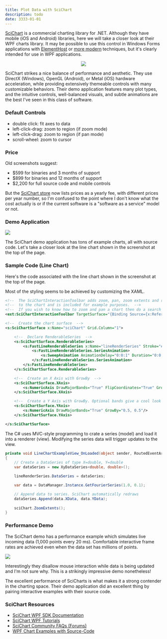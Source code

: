 ```yaml
---
title: Plot Data with SciChart
description: todo
date: 3333-01-01
---
```


[SciChart](https://www.scichart.com) is a commercial charting library for .NET. Although they have mobile (iOS and Android) libraries, here we will take a closer look at their WPF charts library. It may be possible to use this control in Windows Forms applications with [ElementHost](https://docs.microsoft.com/en-us/previous-versions/dotnet/netframework-3.5/ms754008(v=vs.90)) or [more modern](https://docs.microsoft.com/en-us/dotnet/framework/wpf/advanced/walkthrough-hosting-a-wpf-composite-control-in-windows-forms) techniques, but it's clearly intended for use in WPF applications.

<div align="center">

![](graphics/scichart-demo.gif)

</div>

SciChart strikes a nice balance of performance and aesthetic. They use DirectX (Windows), OpenGL (Android), or Metal (iOS) hardware acceleration, while providing extensively themeable controls with many customizable behaviors. Their demo application features many plot types, and the intuitive controls, well-balanced visuals, and subtle animations are the best I've seen in this class of software.

### Default Controls
* double click: fit axes to data
* left-click-drag: zoom to region (if zoom mode)
* left-click-drag: zoom to region (if pan mode)
* scroll-wheel: zoom to cursor

### Price
Old screenshots suggest:
* $599 for binaries and 3 months of support
* $899 for binaries and 12 months of support
* $2,200 for full source code and mobile controls

But the [SciChart store](https://store.scichart.com/) now lists prices as a yearly fee, with different prices per year number, so I'm confused to the point where I don't know what the cost actually is or if the current software is a "software as a service" model or not.

### Demo Application

![](graphics/scichart-demos.jpg)

The SciChart demo application has tons of example charts, all with source code. Let's take a closer look at the line chart shown in the screenshot at the top of the page.

### Sample Code (Line Chart)

Here's the code associated with the line chart shown in the screenshot at the top of the page.

Most of the styling seems to be achieved by customizing the XAML.

```xml
<!--  The SciChartInteractionToolbar adds zoom, pan, zoom extents and rotate functionality  -->
<!--  to the chart and is included for example purposes.  -->
<!--  If you wish to know how to zoom and pan a chart then do a search for Zoom Pan in the Examples suite!  -->
<ext:SciChartInteractionToolbar TargetSurface="{Binding Source={x:Reference Name=sciChart}}"/>

<!--  Create the chart surface  -->
<s:SciChartSurface x:Name="sciChart" Grid.Column="1">

    <!--  Declare RenderableSeries  -->
    <s:SciChartSurface.RenderableSeries>
        <s:FastLineRenderableSeries x:Name="lineRenderSeries" Stroke="#FF99EE99" StrokeThickness="2">
            <s:FastLineRenderableSeries.SeriesAnimation>
                <s:SweepAnimation AnimationDelay="0:0:1" Duration="0:0:5"/>
            </s:FastLineRenderableSeries.SeriesAnimation>
        </s:FastLineRenderableSeries>
    </s:SciChartSurface.RenderableSeries>

    <!--  Create an X Axis with GrowBy  -->
    <s:SciChartSurface.XAxis>
        <s:NumericAxis DrawMajorBands="True" FlipCoordinates="True" GrowBy="0.1, 0.1"/>
    </s:SciChartSurface.XAxis>

    <!--  Create a Y Axis with GrowBy. Optional bands give a cool look and feel for minimal performance impact  -->
    <s:SciChartSurface.YAxis>
        <s:NumericAxis DrawMajorBands="True" GrowBy="0.5, 0.5"/>
    </s:SciChartSurface.YAxis>

</s:SciChartSurface>
```

The C# uses MVC-style programming to crate a series (model) and load it into a renderer (view). Modifying the series data will trigger updates to the view.

```cs
private void LineChartExampleView_OnLoaded(object sender, RoutedEventArgs e)
{            
    // Create a DataSeries of type X=double, Y=double
    var dataSeries = new XyDataSeries<double, double>();

    lineRenderSeries.DataSeries = dataSeries;

    var data = DataManager.Instance.GetFourierSeries(1.0, 0.1);

    // Append data to series. SciChart automatically redraws
    dataSeries.Append(data.XData, data.YData);
    
    sciChart.ZoomExtents();
}
```

### Performance Demo

The SciChart demo has a performance example which simulates live incoming data (1,000 points every 20 ms). Comfortable interactive frame rates are achieved even when the data set has millions of points.

![](graphics/scichart-performance.gif) 

Interestingly they disallow mouse interaction while data is being updated and I'm not sure why. This is a strikingly impressive demo nonetheless!

The excellent performance of SciCharts is what makes it a strong contender in the charting space. Their demo application did an excellent thing by pairing interactive examples with their source code.

<!--
**I'm not a fan of the setup:** I was immediately disappointed I couldn't assess SciChart's capabilities by simply running a demo on my machine. Don't get me wrong - they do have a demo application - but it only comes bundled with the whole SciChart distribution. Worse, you can't even download it without creating an account (which I anticipate will put junk mail in my inbox). Worse still, you can't simply run a demo application after downloading the huge 200MB zip, you have to _install_ the SciChart application on your machine first. The installer requires you give it administrative privileges to run, and when it launches it obnoxiously occupies the full screen with a self-promoting advertisement. After installation, the demo program pops up, and I noticed "allow usage stats feedback to our surface" was enabled by default, hidden behind a settings screen. I could deselect it, but who knows what data was already sent before I could reach that menu. I'm not actually worried about my privacy here - I'll bet that is intended to control data transfer related to user feedback buttons in the app and it is probably described in the huge legal agreement I "read" when I installed the demo - but pulling a quick move like that didn't instill me with confidence that this group has my best interests in mind.

### Why to Favor SciChart Over Open-Source Options

I found SciChart's [Comparison of SciChart vs. Open Source Chart Controls](https://www.scichart.com/comparison-of-scichart-vs-open-source-chart-controls/) very interesting! As a developer of an open source chart control myself, I read their compelling article and summarized it like this:

**1. OSS projects have lots of issues.** This point is stated literally, calling out [OxyPlot](https://github.com/oxyplot/oxyplot/issues), [LiveCharts](https://github.com/Live-Charts/Live-Charts/issues), [MPAndroidChart](https://github.com/PhilJay/MPAndroidChart/issues), and [Microsoft Charts](https://github.com/danielgindi/Charts/issues) for having many open issues on GitHub. SciChart states it has thousands of _resolved_ issues, but can't provide a link to their issues page because their GitHub repository is not public.

**2. Use a simple library.** A hard to learn or hard to adapt "free" library will cost you by absorbing unnecessarily-large amounts of developer time, and possibly even delay shipment of your software product. There's something to be said for a choosing a library with a simple API, examples, documentation, tutorials, etc., because they save you time (and therefore money). There's an excellent case made here that a difficult-to-use library will set you back in time and money, so be sure to factor-in ease of adoption and integration when choosing which library is the best tool for the job.

**3. Many open-source projects become abandoned.** This is very true, and SciChart drives the point home by showing the commit history graphs of popular OSS charting libraries. One could argue that a stable libraries will taper-down their commits as they mature, but the four they list (OxyPlot, MPAndroidChart, LiveCharts, and Microsoft Charts) are indeed dead or dying projects.

**4. SciChart has lots of features.** They present a table where they compare SciChart's features to those of the popular open-source libraries. They make the point that many of the open-source options have limited capabilities, documentation, and support.

**5. Flexibility.** This point seems to be a bit nuanced but they point to some niche features of SciChart (they call "deep features") and argue that they can make it easier if your needs become more complex in the future. 

I can't help but comment on this one. SciChart argues their _extensibility_ is useful, as it can be adapted to accomplish obscure tasks. This is true, however one could also argue open-source software is _flexible_ in that its code can be modified as needed to accomplish obscure tasks. In fairness this is only true if the source code is well-written, easy to understand, and well-maintained, and open-source projects are the wild west of coding styles so you never know what you're going to get.

**6. Performance.** SciChart uses hardware acceleration (DirectX, OpenGL, and Metal) to produce some of the fastest charts in the world.

-->

### SciChart Resources
* [SciChart WPF SDK Documentation](https://www.scichart.com/documentation/win/current/SciChart_WPF_SDK_User_Manual.html)
* [SciChart WPF Tutorials](https://www.scichart.com/documentation/v5.x/Tutorial%2001%20-%20Referencing%20SciChart%20DLLs.html)
* [SciChart Community FAQs (Forums)](www.scichart.com/questions)
* [WPF Chart Examples with Source-Code](www.scichart.com/wpf-chart-examples)
